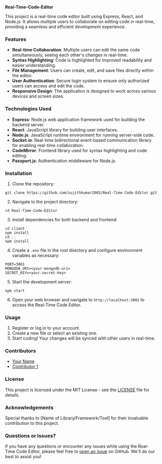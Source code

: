 **Real-Time-Code-Editor**

This project is a real-time code editor built using Express, React, and Node.js. It allows multiple users to collaborate on editing code in real-time, providing a seamless and efficient development experience.

### Features

- **Real-time Collaboration**: Multiple users can edit the same code simultaneously, seeing each other's changes in real-time.
- **Syntax Highlighting**: Code is highlighted for improved readability and easier understanding.
- **File Management**: Users can create, edit, and save files directly within the editor.
- **User Authentication**: Secure login system to ensure only authorized users can access and edit the code.
- **Responsive Design**: The application is designed to work across various devices and screen sizes.

### Technologies Used

- **Express**: Node.js web application framework used for building the backend server.
- **React**: JavaScript library for building user interfaces.
- **Node.js**: JavaScript runtime environment for running server-side code.
- **Socket.io**: Real-time bidirectional event-based communication library for enabling real-time collaboration.
- **CodeMirror**: Frontend library used for syntax highlighting and code editing.
- **Passport.js**: Authentication middleware for Node.js.

### Installation

1. Clone the repository:

```
git clone https://github.com/sujithkumar2003/Real-Time-Code-Editor.git
```

2. Navigate to the project directory:

```
cd Real-Time-Code-Editor
```

3. Install dependencies for both backend and frontend:

```
cd client
npm install
cd ..
npm install
```

4. Create a `.env` file in the root directory and configure environment variables as necessary:

```
PORT=3001
MONGODB_URI=<your-mongodb-uri>
SECRET_KEY=<your-secret-key>
```

5. Start the development server:

```
npm start
```

6. Open your web browser and navigate to `http://localhost:3001` to access the Real-Time Code Editor.

### Usage

1. Register or log in to your account.
2. Create a new file or select an existing one.
3. Start coding! Your changes will be synced with other users in real-time.

### Contributors

- [Your Name](https://github.com/sujithkumar2003)
- [Contributor 1](https://github.com/contributor1)

### License

This project is licensed under the MIT License - see the [LICENSE](LICENSE) file for details.

### Acknowledgements

Special thanks to [Name of Library/Framework/Tool] for their invaluable contribution to this project.

### Questions or Issues?

If you have any questions or encounter any issues while using the Real-Time Code Editor, please feel free to [open an issue](https://github.com/sujithkumar2003/Real-Time-Code-Editor/issues/new) on GitHub. We'll do our best to assist you!
